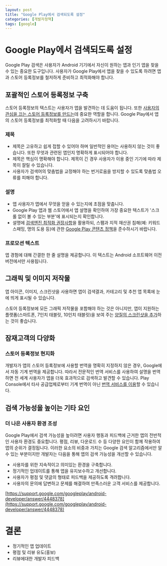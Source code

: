 ```yaml
---
layout: post
title: "Google Play에서 검색되도록 설정"
categories: [개발자정책]
tags: [google]
---
```


# Google Play에서 검색되도록 설정

Google Play 검색은 사용자가 Android 기기에서 자신이 원하는 앱과 인기 앱을 찾을 수 있는 중요한 도구입니다. 사용자가 Google Play에서 앱을 찾을 수 있도록 하려면 앱과 스토어 등록정보를 철저하게 준비하고 최적화해야 합니다.

## 포괄적인 스토어 등록정보 구축

스토어 등록정보의 텍스트는 사용자가 앱을 발견하는 데 도움이 됩니다. 또한 [사용자의 관심을 끄는 스토어 등록정보를 만드는](https://developer.android.com/distribute/best-practices/launch/store-listing.html)데 중요한 역할을 합니다. Google Play에서 앱의 스토어 등록정보를 최적화할 때 다음을 고려하시기 바랍니다.

### 제목

- 제목은 고유하고 쉽게 접할 수 있어야 하며 일반적인 용어는 사용하지 않는 것이 좋습니다. 또한 무엇과 관련된 앱인지 명확하게 표시되어야 합니다.
- 제목은 핵심이 명확해야 합니다. 제목이 긴 경우 사용자가 이용 중인 기기에 따라 제목이 잘릴 수 있습니다.
- 사용자가 검색어의 맞춤법을 교정해야 하는 번거로움을 방지할 수 있도록 맞춤법 오류를 피해야 합니다.

### 설명

- 앱 사용자가 앱에서 무엇을 얻을 수 있는지에 초점을 맞춥니다.
- Google Play 앱과 웹 스토어에서 앱 설명을 확인하여 가장 중요한 텍스트가 '스크롤 없이 볼 수 있는 부분'에 표시되는지 확인합니다.
- 설명에 [검색엔진 최적화 권장사항](https://support.google.com/webmasters/answer/35291)을 활용하되, 스팸과 지적 재산권 침해(예: 키워드 스패밍, 명의 도용 등)에 관한 [Google Play 콘텐츠 정책](http://play.google.com/about/developer-content-policy.html)을 준수하시기 바랍니다.

### 프로모션 텍스트

앱 경험에 대해 간결한 한 줄 설명을 제공합니다. 이 텍스트는 Android 소프트웨어 이전 버전에서만 사용됩니다.

## 그래픽 및 이미지 저작물

앱 아이콘, 이미지, 스크린샷을 사용하면 앱이 검색결과, 카테고리 및 추천 앱 목록에 눈에 띄게 표시될 수 있습니다.

스토어 등록정보에 모든 그래픽 저작물을 포함해야 하는 것은 아니지만, 앱이 지원하는 플랫폼(스마트폰, 7인치 태블릿, 10인치 태블릿)을 보여 주는 [양질의 스크린샷을 추가](https://support.google.com/googleplay/android-developer/answer/1078870)하는 것이 좋습니다.

## 잠재고객의 다양화

### 스토어 등록정보 현지화

개발자가 앱의 스토어 등록정보에 사용할 번역을 명확히 지정하지 않은 경우, Google에서 자동 기계 번역을 제공합니다. 따라서 전문적인 번역 서비스를 사용하여 설명을 번역하면 전 세계 사용자가 앱을 더욱 효과적으로 검색하고 발견할 수 있습니다. Play Console에서 타사 공급업체로부터 기계 번역이 아닌 [번역 서비스를 이용](https://support.google.com/googleplay/android-developer/answer/3125566)할 수 있습니다.

## 검색 가능성을 높이는 기타 요인

### 더 나은 사용자 환경 조성

Google Play에서 검색 가능성을 높이려면 사용자 행동과 피드백에 근거한 앱의 전반적인 사용자 환경도 중요합니다. 평점, 리뷰, 다운로드 수 등 다양한 요인이 함께 작용하여 앱의 순위가 결정됩니다. 이러한 요소의 비중과 가치는 Google 검색 알고리즘에서만 알 수 있는 부분이지만 개발자는 다음을 통해 앱의 검색 가능성을 개선할 수 있습니다.

- 사용자를 위한 지속적이고 의미있는 환경을 구축합니다.
- 정기적인 업데이트를 통해 앱을 유지보수하고 개선합니다.
- 사용자가 평점 및 댓글의 형태로 피드백을 제공하도록 격려합니다.
- 사용자의 문의에 답변하고 문제를 해결하여 만족스러운 고객 서비스를 제공합니다.



[https://support.google.com/googleplay/android-developer/answer/4448378](https://support.google.com/googleplay/android-developer/answer/4448378)

# 결론

* 정기적인 앱 업데이트
* 평점 및 리뷰 유도(홍보)
* 리뷰에대한 개발자 피드백